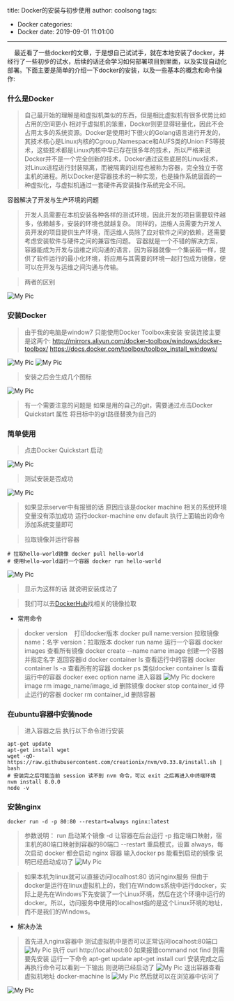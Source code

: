 title: Docker的安装与初步使用
author: coolsong
tags:
  - Docker
categories: 
  - Docker
date: 2019-09-01 11:01:00
---
&nbsp;&nbsp;&nbsp;&nbsp;最近看了一些docker的文章，于是想自己试试手，就在本地安装了docker，并经行了一些初步的试水，后续的话还会学习如何部署项目到里面，以及实现自动化部署。下面主要是简单的介绍一下docker的安装，以及一些基本的概念和命令操作:
<!--more-->
### 什么是Docker
>自己最开始的理解是和虚拟机类似的东西，但是相比虚拟机有很多优势比如占用的空间更小
>相对于虚拟机的笨重，Docker则更显得轻量化，因此不会占用太多的系统资源。Docker是使用时下很火的Golang语言进行开发的，其技术核心是Linux内核的Cgroup,Namespace和AUFS类的Union FS等技术，这些技术都是Linux内核中早已存在很多年的技术，所以严格来说Docker并不是一个完全创新的技术，Docker通过这些底层的Linux技术，对Linux进程进行封装隔离，而被隔离的进程也被称为容器，完全独立于宿主机的进程。所以Docker是容器技术的一种实现，也是操作系统层面的一种虚拟化，与虚拟机通过一套硬件再安装操作系统完全不同。

容器解决了开发与生产环境的问题
>开发人员需要在本机安装各种各样的测试环境，因此开发的项目需要软件越多，依赖越多，安装的环境也就越复杂。
>同样的，运维人员需要为开发人员开发的项目提供生产环境，而运维人员除了应对软件之间的依赖，还需要考虑安装软件与硬件之间的兼容性问题。
>容器就是一个不错的解决方案，容器能成为开发与运维之间沟通的语言，因为容器就像一个集装箱一样，提供了软件运行的最小化环境，将应用与其需要的环境一起打包成为镜像，便可以在开发与运维之间沟通与传输。

>两者的区别

![My Pic](/images/docker1.png)

### 安装Docker
>由于我的电脑是window7 只能使用Docker Toolbox来安装
>安装连接主要是这两个:
>http://mirrors.aliyun.com/docker-toolbox/windows/docker-toolbox/
>https://docs.docker.com/toolbox/toolbox_install_windows/

![My Pic](/images/docker2.png)
![My Pic](/images/docker3.png)

> 安装之后会生成几个图标

![My Pic](/images/docker4.png)
>有一个需要注意的问题是 如果是用的自己的git，需要通过点击Docker Quickstart 属性 将目标中的git路径替换为自己的

### 简单使用
>点击Docker Quickstart 启动
>
![My Pic](/images/docker5.png)
>测试安装是否成功
>
![My Pic](/images/docker6.png)
>如果显示server中有报错的话 原因应该是docker machine 相关的系统环境变量没有添加成功
>运行docker-machine env default  执行上面输出的命令 添加系统变量即可

>拉取镜像并运行容器
```
# 拉取hello-world镜像 docker pull hello-world
# 使用hello-world运行一个容器 docker run hello-world
```
![My Pic](/images/docker7.png)
>显示为这样的话 就说明安装成功了

>我们可以去[DockerHub](https://hub.docker.com)找相关的镜像拉取

* 常用命令
>docker version &nbsp;&nbsp;&nbsp;打印docker版本
>docker pull name:version  拉取镜像 name：名字 version：拉取版本
>docker run name 运行一个容器
>docker images 查看所有镜像
>docker create --name name image 创建一个容器并指定名字 返回容器id
>docker container ls 查看运行中的容器 docker container ls -a 查看所有的容器
>docker ps 类似docker container ls 查看运行中的容器
>docker exec option name 进入容器
![My Pic](/images/docker8.png)
dockere image rm image_name/image_id  删除镜像
docker stop container_id 停止运行的容器
docker rm container_id 删除容器

### 在ubuntu容器中安装node
>进入容器之后 执行以下命令进行安装
```
apt-get update 
apt-get install wget 
wget -qO- https://raw.githubusercontent.com/creationix/nvm/v0.33.8/install.sh | bash 
# 安装完之后可能当前 session 读不到 nvm 命令，可以 exit 之后再进入中终端环境 
nvm install 8.0.0 
node -v
```

### 安装nginx
```
docker run -d -p 80:80 --restart=always nginx:latest
```
>参数说明： run 启动某个镜像 -d 让容器在后台运行 -p 指定端口映射，宿主机的80端口映射到容器的80端口 --restart 重启模式，设置 always，每次启动 docker 都会启动 nginx 容器
>输入docker ps  能看到启动的镜像 说明已经启动成功了
![My Pic](/images/docker9.png)

>如果本机为linux就可以直接访问localhost:80 访问nginx服务 
>但由于docker是运行在linux虚拟机上的，我们在Windows系统中运行docker，实际上是先在Windows下先安装了一个Linux环境，然后在这个环境中运行的docker。所以，访问服务中使用的localhost指的是这个Linux环境的地址，而不是我们的Windows。

* 解决办法

>首先进入nginx容器中  测试虚拟机中是否可以正常访问localhost:80端口
>![My Pic](/images/docker10.png)
>执行 curl http://localhost:80 如果报错command not find 则需要先安装 运行一下命令
>apt-get update
>apt-get install curl
>安装完成之后 再执行命令可以看到一下输出 则说明已经启动了
>![My Pic](/images/docker11.png)
>退出容器查看虚拟机地址
>docker-machine ls
>![My Pic](/images/docker12.png)
>然后就可以在浏览器中访问了
>
![My Pic](/images/docker13.png)